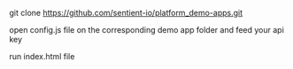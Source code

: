 git clone https://github.com/sentient-io/platform_demo-apps.git

open config.js file on the corresponding demo app folder and feed your api key

run index.html file

